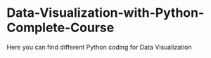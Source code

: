 # Data-Visualization-with-Python-Complete-Course
Here you can find different Python coding for Data Visualization 
